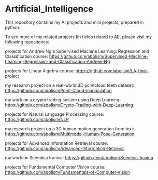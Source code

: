 # Artificial_Intelligence
This repository contains my AI projects and mini projects, prepared in python.

To see more of my related projects (in fields related to AI), please visit my following repositories:

projects for Andrew Ng's Supervised Machine Learning: Regression and Classification course: https://github.com/abolism/Supervised-Machine-Learning-Regression-and-Classification-Andrew-Ng

projects for Linear Algebra course: https://github.com/abolism/LA-final-project

my research project on a real-world 3D pointcloud teeth dataset: https://github.com/abolism/Point-Cloud-manipulation

my work on a crypto trading system using Deep Learning: https://github.com/abolism/Crypto-Trading-with-Deep-Learning

projects for Natural Language Processing course: https://github.com/abolism/NLP

my research project on a 3D human motion generation from text: https://github.com/abolism/Multimodal-Human-Pose-Generation

projects for Advanced Information Retrieval course: https://github.com/abolism/Advanced-Information-Retrieval

my work on Scientica Iranica: https://github.com/abolism/Scentica-Iranica

projects for Fundamental Computer Vision course: https://github.com/abolism/Fundamentals-of-Computer-Vision

